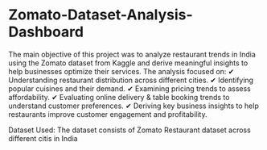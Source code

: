 # Zomato-Dataset-Analysis-Dashboard
The main objective of this project was to analyze restaurant trends in India using the Zomato dataset from Kaggle and derive meaningful insights to help businesses optimize their services. The analysis focused on:
✔ Understanding restaurant distribution across different cities.
✔ Identifying popular cuisines and their demand.
✔ Examining pricing trends to assess affordability.
✔ Evaluating online delivery & table booking trends to understand customer preferences.
✔ Deriving key business insights to help restaurants improve customer engagement and profitability.

Dataset Used:
The dataset consists of Zomato Restaurant dataset across different citis in India
